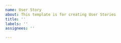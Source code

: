 ```yaml
---
name: User Story
about: This template is for creating User Stories
title: ''
labels: ''
assignees: ''

---
```



